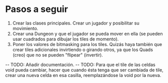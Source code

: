 # Pasos a seguir

1. Crear las clases principales. Crear un jugador y posibilitar su movimiento.
2. Crear una Dungeon y que el jugador se pueda mover en ella (se pueden usar cuadrados para dibujar los tiles de momento).
3. Poner los valores de bitmasking para los tiles. Quizás haya también que crear tiles adicionales invirtiendo o girando otros, ya que los Quads (creo) que no se pueden "flipear" (invertir).

-- TODO: Añadir documentación.
-- TODO: Para que el tile de las celdas void pueda cambiar, hacer que cuando ésta tenga que ser cambiada de tile, crear una nueva celda en esa casilla, reemplazándose la void por la nueva.
